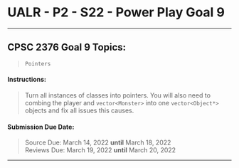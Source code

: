 # UALR - P2 - S22 - Power Play Goal 9

---

## CPSC 2376 Goal 9 Topics:

> `Pointers`

#### Instructions:

> Turn all instances of classes into pointers. You will also need to combing the player and ```vector<Monster>``` into one ```vector<Object*>``` objects and fix all issues this causes.

#### Submission Due Date:

>  Source Due:  March 14, 2022 **until** March 18, 2022<br>
> Reviews Due: March 19, 2022 **until** March 20, 2022

---
